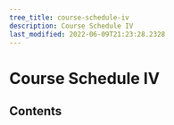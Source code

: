 ```yaml
---
tree_title: course-schedule-iv
description: Course Schedule IV
last_modified: 2022-06-09T21:23:28.2328
---
```


# Course Schedule IV

## Contents
